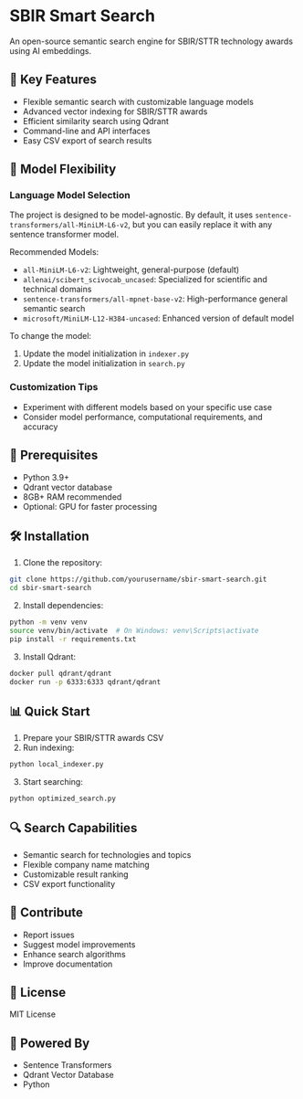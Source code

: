 # SBIR Smart Search

An open-source semantic search engine for SBIR/STTR technology awards using AI embeddings.

## 🌟 Key Features
- Flexible semantic search with customizable language models
- Advanced vector indexing for SBIR/STTR awards
- Efficient similarity search using Qdrant
- Command-line and API interfaces
- Easy CSV export of search results

## 🔬 Model Flexibility

### Language Model Selection
The project is designed to be model-agnostic. By default, it uses `sentence-transformers/all-MiniLM-L6-v2`, but you can easily replace it with any sentence transformer model.

Recommended Models:
- `all-MiniLM-L6-v2`: Lightweight, general-purpose (default)
- `allenai/scibert_scivocab_uncased`: Specialized for scientific and technical domains
- `sentence-transformers/all-mpnet-base-v2`: High-performance general semantic search
- `microsoft/MiniLM-L12-H384-uncased`: Enhanced version of default model

To change the model:
1. Update the model initialization in `indexer.py`
2. Update the model initialization in `search.py`

### Customization Tips
- Experiment with different models based on your specific use case
- Consider model performance, computational requirements, and accuracy

## 🚀 Prerequisites
- Python 3.9+
- Qdrant vector database
- 8GB+ RAM recommended
- Optional: GPU for faster processing

## 🛠️ Installation

1. Clone the repository:
```bash
git clone https://github.com/yourusername/sbir-smart-search.git
cd sbir-smart-search
```

2. Install dependencies:
```bash
python -m venv venv
source venv/bin/activate  # On Windows: venv\Scripts\activate
pip install -r requirements.txt
```

3. Install Qdrant:
```bash
docker pull qdrant/qdrant
docker run -p 6333:6333 qdrant/qdrant
```

## 📊 Quick Start

1. Prepare your SBIR/STTR awards CSV
2. Run indexing:
```bash
python local_indexer.py
```

3. Start searching:
```bash
python optimized_search.py
```

## 🔍 Search Capabilities
- Semantic search for technologies and topics
- Flexible company name matching
- Customizable result ranking
- CSV export functionality

## 🤝 Contribute
- Report issues
- Suggest model improvements
- Enhance search algorithms
- Improve documentation

## 📜 License
MIT License

## 🏢 Powered By
- Sentence Transformers
- Qdrant Vector Database
- Python
